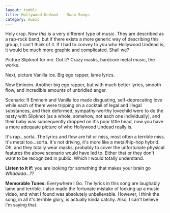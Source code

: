 ```yaml
---
layout: tumblr
title: Hollywood Undead -- Swan Songs
category: music
---
```


Holy crap. Now *this* is a very different type of music. They are described as a rap-rock band, but if there exists a more generic way of describing this group, I can't think of it. If I had to convey to you who Hollywood Undead is, it would be much more graphic and complicated. Shall we?

Picture Slipknot for me. Got it? Crazy masks, hardcore metal music, the works.

Next, picture Vanilla Ice. Big ego rapper, lame lyrics.

Now Eminem. Another big ego rapper, but with much better lyrics, smooth flow, and incredible amounts of unbridled anger.

Scenario: If Eminem and Vanilla Ice made disgusting, self-deprecating love while each of them were tripping on a cocktail of legal and illegal substances, and their deformed, sympathy-worthy lovechild were to do the nasty with Slipknot (as a whole, somehow, not each one individually), and their baby was subsequently dropped on it's poor little head, now you have a more adequate picture of who Hollywood Undead really is.

It's rap...sorta. The lyrics and flow are hit or miss, most often a terrible miss. It's metal too...sorta. It's not driving, it's more like a metal/hip-hop hybrid. Oh, and they totally wear masks, probably to cover the unfortunate physical features the above scenario would have led to. Either that or they don't want to be recognized in public. Which I would totally understand.

**Listen to it if:** you are looking for something that makes your brain go *Whaaaaa...??*

**Memorable Tunes:** Everywhere I Go. The lyrics in this song are laughably lame and terrible. I also made the fortunate mistake of looking up a music video, and what I found was absolutely unbelievable. However, I think the song, in all it's terrible glory, is actually kinda catchy. Also, I can't believe I'm saying that.
